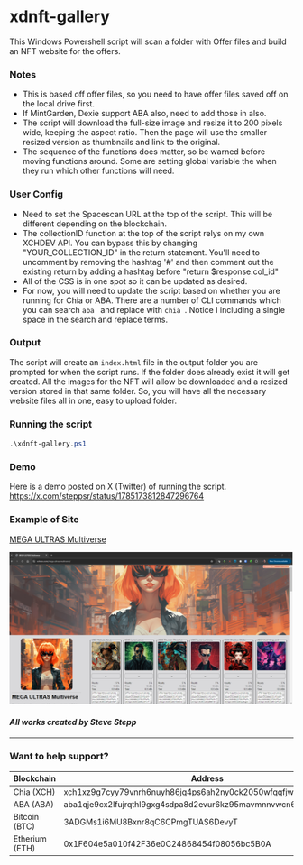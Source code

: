 # xdnft-gallery

This Windows Powershell script will scan a folder with Offer files and build an NFT website for the offers. 

### Notes

* This is based off offer files, so you need to have offer files saved off on the local drive first.
* If MintGarden, Dexie support ABA also, need to add those in also.
* The script will download the full-size image and resize it to 200 pixels wide, keeping the aspect ratio. Then the page will use the smaller resized version as thumbnails and link to the original.
* The sequence of the functions does matter, so be warned before moving functions around. Some are setting global variable the when they run which other functions will need.

### User Config

* Need to set the Spacescan URL at the top of the script. This will be different depending on the blockchain.
* The collectionID function at the top of the script relys on my own XCHDEV API. You can bypass this by changing "YOUR_COLLECTION_ID" in the return statement. You'll need to uncomment by removing the hashtag '#' and then comment out the existing return by adding a hashtag before "return $response.col_id"
* All of the CSS is in one spot so it can be updated as desired.
* For now, you will need to update the script based on whether you are running for Chia or ABA. There are a number of CLI commands which you can search `aba ` and replace with `chia `. Notice I including a single space in the search and replace terms.

### Output

The script will create an `index.html` file in the output folder you are prompted for when the script runs. If the folder does already exist it will get created. All the images for the NFT will allow be downloaded and a resized version stored in that same folder. So, you will have all the necessary website files all in one, easy to upload folder.

### Running the script

```PowerShell
.\xdnft-gallery.ps1
```

### Demo

Here is a demo posted on X (Twitter) of running the script. https://x.com/steppsr/status/1785173812847296764

### Example of Site

[MEGA ULTRAS Multiverse](https://xchdev.com/mega-ultras-multiverse)

![Example of site](example.png)

#### _All works created by Steve Stepp_

---

### Want to help support?

| Blockchain | Address |
| ---------- | ------- |
| Chia (XCH) | xch1xz9g7cyy79vnrh6nuyh86jq4ps6ah2ny0ck2050wfqqfjwkyk0mqd89etp |
| ABA (ABA) | aba1qje9cx2lfujrqthl9gxg4sdpa8d2evur6kz95mavmnnvwcn6eyys9qz43c |
| Bitcoin (BTC) | 3ADGMs1i6MU8Bxnr8qC6CPmgTUAS6DevyT |
| Etherium (ETH) | 0x1F604e5a010f42F36e0C24868454f08056bc5B0A |
